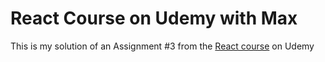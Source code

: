 # React Course on Udemy with Max

This is my solution of an Assignment #3 from the [React course](https://www.udemy.com/course/react-the-complete-guide-incl-redux/) on Udemy
